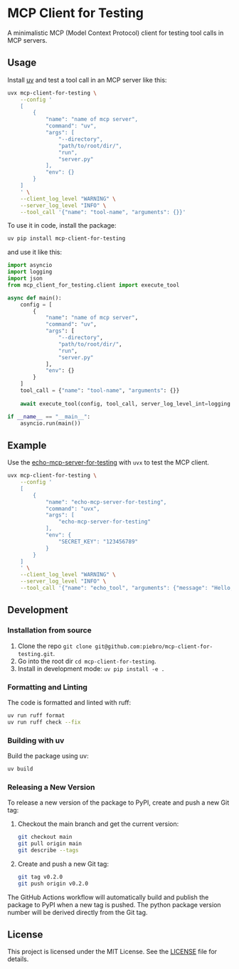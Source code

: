 # MCP Client for Testing

A minimalistic MCP (Model Context Protocol) client for testing tool calls in MCP servers.

## Usage

Install [uv](https://docs.astral.sh/uv/) and test a tool call in an MCP server like this:

```bash
uvx mcp-client-for-testing \
    --config '
    [
        {
            "name": "name of mcp server",
            "command": "uv",
            "args": [
                "--directory", 
                "path/to/root/dir/", 
                "run", 
                "server.py"
            ],
            "env": {}
        }
    ]
    ' \
    --client_log_level "WARNING" \
    --server_log_level "INFO" \
    --tool_call '{"name": "tool-name", "arguments": {}}'
```

To use it in code, install the package:

```bash
uv pip install mcp-client-for-testing 
```

and use it like this:

```python
import asyncio
import logging
import json
from mcp_client_for_testing.client import execute_tool

async def main():
    config = [
        {
            "name": "name of mcp server",
            "command": "uv",
            "args": [
                "--directory", 
                "path/to/root/dir/", 
                "run", 
                "server.py"
            ],
            "env": {}
        }
    ]
    tool_call = {"name": "tool-name", "arguments": {}}
    
    await execute_tool(config, tool_call, server_log_level_int=logging.DEBUG)

if __name__ == "__main__":
    asyncio.run(main())
```

## Example

Use the [echo-mcp-server-for-testing](https://github.com/piebro/echo-mcp-server-for-testing) with `uvx` to test the MCP client.

```bash
uvx mcp-client-for-testing \
    --config '
    [
        {
            "name": "echo-mcp-server-for-testing",
            "command": "uvx",
            "args": [
                "echo-mcp-server-for-testing"
            ],
            "env": {
                "SECRET_KEY": "123456789"
            }
        }
    ]
    ' \
    --client_log_level "WARNING" \
	--server_log_level "INFO" \
    --tool_call '{"name": "echo_tool", "arguments": {"message": "Hello, world!"}}'
```

## Development

### Installation from source

1. Clone the repo `git clone git@github.com:piebro/mcp-client-for-testing.git`.
2. Go into the root dir `cd mcp-client-for-testing`.
3. Install in development mode: `uv pip install -e .`

### Formatting and Linting

The code is formatted and linted with ruff:

```bash
uv run ruff format
uv run ruff check --fix
```

### Building with uv

Build the package using uv:

```bash
uv build
```

### Releasing a New Version

To release a new version of the package to PyPI, create and push a new Git tag:

1. Checkout the main branch and get the current version:
   ```bash
   git checkout main
   git pull origin main
   git describe --tags
   ```

2. Create and push a new Git tag:
   ```bash
   git tag v0.2.0
   git push origin v0.2.0
   ```

The GitHub Actions workflow will automatically build and publish the package to PyPI when a new tag is pushed.
The python package version number will be derived directly from the Git tag.

## License

This project is licensed under the MIT License. See the [LICENSE](LICENSE) file for details.
